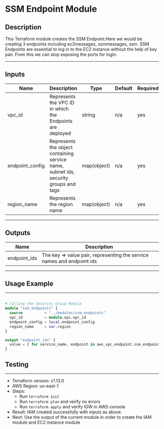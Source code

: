 # SSM Endpoint Module

## Description

This Terraform module creates the SSM Endpoint.Here we would be creating 3 endpoints including ec2messages, ssmmessages, ssm. SSM Endpoints are essential to log in to the EC2 instance without the help of key pair. From this we can stop exposing the ports for login.

---

## Inputs

| Name            | Description                                                                         | Type        | Default | Required |
| --------------- | ----------------------------------------------------------------------------------- | ----------- | ------- | -------- |
| vpc_id          | Represents the VPC ID in which the Endpoints are deployed                           | string      | n/a     | yes      |
| endpoint_config | Represents the object containing service name, subnet ids, security groups and tags | map(object) | n/a     | yes      |
| region_name     | Represents the region name                                                          | map(object) | n/a     | yes      |

---

## Outputs

| Name         | Description                                                            |
| ------------ | ---------------------------------------------------------------------- |
| endpoint_ids | The key => value pair, representing the service names and endpoint ids |

---

## Usage Example

---

```terraform

# Calling the Security Group Module
module "ssm_endpoints" {
  source          = "../modules/ssm_endpoints"
  vpc_id          = module.vpc.vpc_id
  endpoint_config = local.endpoint_config
  region_name     = var.region
}

output "endpoint_ids" {
  value = { for service_name, endpoint in aws_vpc_endpoint.ssm_endpoint : service_name => endpoint.id }
}


```

## Testing

---

- Terraform version: v1.13.0
- AWS Region: us-east-1
- Steps:
  - Run `terraform init`
  - Run `terraform plan` and verify no errors
  - Run `terraform apply` and verify IGW in AWS console
- Result: IAM created successfully with inputs as above.
- Next: Use the output of the current module in order to create the IAM module and EC2 instance module
